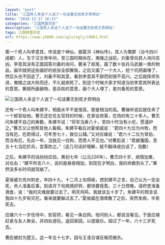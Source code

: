 ```yaml
---
layout: "post"
title: "三国奇人多这个人说了一句话曹丕到死才弄明白"
date: "2018-12-17 16:15"
categories: "三国两晋历史"
description: "三国奇人多这个人说了一句话曹丕到死才弄明白"
tags: 三国两晋历史
url: https://www.y5000.com/zgls/sglj/19061.html
---
```






第一个奇人叫李意其，传说是个神仙，据葛洪《神仙传》，其人为蜀郡（治今四川成都）人，生于汉文帝年间，至三国时期尚在，夷陵之战前，刘备曾向其人询问吉凶，李意其没有正面回答刘备的询问，要来了纸笔，画了数十张兵马武器一类的物品，画毕就把这些画好的纸张全部撕毁，之后又画了一个大人，挖个坑把画埋了，然后头也不回走了。刘备不知其意，看到李意其不辞而别很不高兴。之后就挥师东进，夷陵之战大败而还，不久就病死了。到这个时候大家才知道当初李意其所表达的意思。撕毁所画器物，是兵败的意思，画个大人埋了，是刘备死的意思。

![三国奇人多这个人说了一句话曹丕到死才弄明白](/uploads/allimg/170411/6-1F411150546322.JPG)

还有一个奇人叫朱建平，相面水平不是很高，那是相当的高。曹操听说后就任命了一个郎官给他。曹丕还在任五官将的时候，在家会宾客，在场的有三十多人。曹丕问朱建平自己的寿数，朱建平说：“将军当寿八十，至四十时当有小厄，愿谨护之。”曹丕又让他帮其他人看相，朱建平看后对夏侯威说：“君四十九位为州牧，而当有厄，厄若得过，可年至七十，致位公辅。”又对应璩说：“君六十二位为常伯，而当有厄，先此一年，当独见一白狗，而旁人不见也。”对曹彪说：“君据藩国，至五十七当厄於兵，宜善防之。”（这几句话好理解，就不翻译成白话了，抱歉）

之后，朱建平的话纷纷应验。黄初七年（公元226年），曹丕四十岁，病情加重，对左右：“建平所言八十，说的是昼夜相加，到现在才明白，我的命数到头了。”果然没多长时间就驾崩了。

夏侯威为兖州刺史，年四十九，十二月上旬得疾，想到建平之言，自己认为一定会死，命人准备后事。到该月下旬病情好转，都快要痊愈。三十日傍晚，请府吏准备酒食，说：“我的灾难就要过去了。明天鸡鸣，我就该五十岁了。朱建平的预言说我四十九岁有灾厄，看来就要躲过去了。”夏侯威在酒席散了之后，突然发病，半夜死去。

应璩六十一岁任侍中，到官府，看见一条白狗。他问别人，都说没看见。于是应璩赶紧与友人聚会，并四处游玩，返回家园，以度娱乐。超过了一年，六十三岁死去。

曹彪被封为楚王。这一年五十七岁。因与王凌合谋反叛而被杀。
